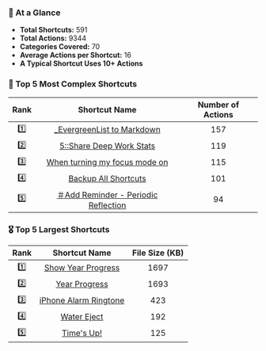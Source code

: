 ### 👀 At a Glance

* **Total Shortcuts:** 591  
* **Total Actions:** 9344  
* **Categories Covered:** 70  
* **Average Actions per Shortcut:** 16  
* **A Typical Shortcut Uses 10+ Actions**  

### 🏅 Top 5 Most Complex Shortcuts
  
  <div align="center">

  | Rank | Shortcut Name | Number of Actions |
  | :---: | :---: | :---: |
  | 1️⃣ | [_EvergreenList to Markdown](https://shortcutomation.com/gallery/getting-things-done/evergreenlist-to-markdown) | 157 |
  | 2️⃣ | [5::Share Deep Work Stats](https://shortcutomation.com/gallery/automation-monthly/5-share-deep-work-stats) | 119 |
  | 3️⃣ | [When turning my focus mode on](https://shortcutomation.com/gallery/automation-modules/when-turning-my-focus-mode-on) | 115 |
  | 4️⃣ | [Backup All Shortcuts](https://shortcutomation.com/gallery/shortcutomation/backup-all-shortcuts) | 101 |
  | 5️⃣ | [＃Add Reminder - Periodic Reflection](https://shortcutomation.com/gallery/automation-daily/add-reminder-periodic-reflection) | 94 |

  </div>

### 🎖️ Top 5 Largest Shortcuts
  
  <div align="center">

  | Rank | Shortcut Name | File Size (KB) |
  | :---: | :---: | :---: |
  | 1️⃣ | [Show Year Progress](https://shortcutomation.com/gallery/getting-things-done/show-year-progress) | 1697 |
  | 2️⃣ | [Year Progress](https://shortcutomation.com/gallery/standalone-fun/year-progress) | 1693 |
  | 3️⃣ | [iPhone Alarm Ringtone](https://shortcutomation.com/gallery/sound-files/iphone-alarm-ringtone) | 423 |
  | 4️⃣ | [Water Eject](https://shortcutomation.com/gallery/standalone-fun/water-eject) | 192 |
  | 5️⃣ | [Time's Up!](https://shortcutomation.com/gallery/sound-files/time-s-up) | 125 |

  </div>
